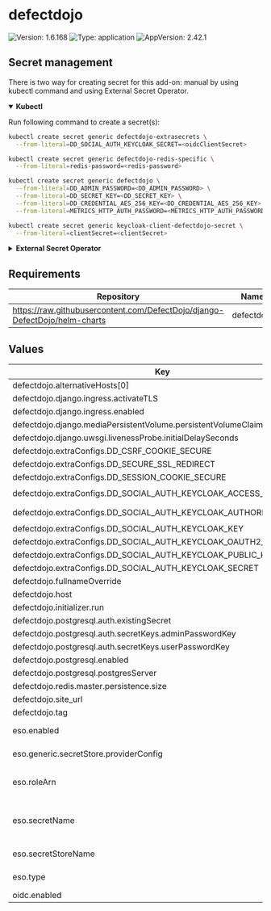 # defectdojo

![Version: 1.6.168](https://img.shields.io/badge/Version-1.6.168-informational?style=flat-square) ![Type: application](https://img.shields.io/badge/Type-application-informational?style=flat-square) ![AppVersion: 2.42.1](https://img.shields.io/badge/AppVersion-2.42.1-informational?style=flat-square)

## Secret management

There is two way for creating secret for this add-on: manual by using kubectl command and using External Secret Operator.

<details open>
<summary><b>Kubectl</b></summary>

Run following command to create a secret(s):
```bash
kubectl create secret generic defectdojo-extrasecrets \
  --from-literal=DD_SOCIAL_AUTH_KEYCLOAK_SECRET=<oidcClientSecret>
```

```bash
kubectl create secret generic defectdojo-redis-specific \
  --from-literal=redis-password=<redis-password>
```

```bash
kubectl create secret generic defectdojo \
  --from-literal=DD_ADMIN_PASSWORD=<DD_ADMIN_PASSWORD> \
  --from-literal=DD_SECRET_KEY=<DD_SECRET_KEY> \
  --from-literal=DD_CREDENTIAL_AES_256_KEY=<DD_CREDENTIAL_AES_256_KEY> \
  --from-literal=METRICS_HTTP_AUTH_PASSWORD=<METRICS_HTTP_AUTH_PASSWORD>
```

```bash
kubectl create secret generic keycloak-client-defectdojo-secret \
  --from-literal=clientSecret=<clientSecret>
```

</details>

<details>
<summary><b>External Secret Operator</b></summary>

Update [values.yaml](values.yaml) to enable ESO:

```yaml
eso:
  # -- Install components of the ESO.
  enabled: true
```

AWS Parameter Store structure:

```json
{
  "defectdojo": {
    "oidcClientSecret": "<oidcClientSecret>",
    "rabbitmq-erlang-cookie": "<rabbitmq-erlang-cookie>",
    "rabbitmq-password": "<rabbitmq-password>",
    "DD_ADMIN_PASSWORD": "<DD_ADMIN_PASSWORD>",
    "DD_SECRET_KEY": "<DD_SECRET_KEY>",
    "DD_CREDENTIAL_AES_256_KEY": "<DD_CREDENTIAL_AES_256_KEY>",
    "METRICS_HTTP_AUTH_PASSWORD": "<METRICS_HTTP_AUTH_PASSWORD>",
    "oidcClientSecret": "<oidcClientSecret>"
  }
}
```

</details>

## Requirements

| Repository | Name | Version |
|------------|------|---------|
| https://raw.githubusercontent.com/DefectDojo/django-DefectDojo/helm-charts | defectdojo | 1.6.168 |

## Values

| Key | Type | Default | Description |
|-----|------|---------|-------------|
| defectdojo.alternativeHosts[0] | string | `"defectdojo-django.defectdojo"` |  |
| defectdojo.django.ingress.activateTLS | bool | `false` |  |
| defectdojo.django.ingress.enabled | bool | `true` |  |
| defectdojo.django.mediaPersistentVolume.persistentVolumeClaim.size | string | `"2Gi"` |  |
| defectdojo.django.uwsgi.livenessProbe.initialDelaySeconds | int | `20` |  |
| defectdojo.extraConfigs.DD_CSRF_COOKIE_SECURE | string | `"True"` |  |
| defectdojo.extraConfigs.DD_SECURE_SSL_REDIRECT | string | `"False"` |  |
| defectdojo.extraConfigs.DD_SESSION_COOKIE_SECURE | string | `"True"` |  |
| defectdojo.extraConfigs.DD_SOCIAL_AUTH_KEYCLOAK_ACCESS_TOKEN_URL | string | `"https://keycloak.example.com/auth/realms/shared/protocol/openid-connect/token"` |  |
| defectdojo.extraConfigs.DD_SOCIAL_AUTH_KEYCLOAK_AUTHORIZATION_URL | string | `"https://keycloak.example.com/auth/realms/shared/protocol/openid-connect/auth"` |  |
| defectdojo.extraConfigs.DD_SOCIAL_AUTH_KEYCLOAK_KEY | string | `"defectdojo"` |  |
| defectdojo.extraConfigs.DD_SOCIAL_AUTH_KEYCLOAK_OAUTH2_ENABLED | string | `"True"` |  |
| defectdojo.extraConfigs.DD_SOCIAL_AUTH_KEYCLOAK_PUBLIC_KEY | string | `"<RS256_KEY>"` |  |
| defectdojo.extraConfigs.DD_SOCIAL_AUTH_KEYCLOAK_SECRET | string | `"defectdojo-extrasecrets"` |  |
| defectdojo.fullnameOverride | string | `"defectdojo"` |  |
| defectdojo.host | string | `"defectdojo.example.com"` |  |
| defectdojo.initializer.run | bool | `true` |  |
| defectdojo.postgresql.auth.existingSecret | string | `"defectdojo-pguser-defectdojo"` |  |
| defectdojo.postgresql.auth.secretKeys.adminPasswordKey | string | `"password"` |  |
| defectdojo.postgresql.auth.secretKeys.userPasswordKey | string | `"password"` |  |
| defectdojo.postgresql.enabled | bool | `false` |  |
| defectdojo.postgresql.postgresServer | string | `"defectdojo-primary.defectdojo.svc"` |  |
| defectdojo.redis.master.persistence.size | string | `"2Gi"` |  |
| defectdojo.site_url | string | `"https://defectdojo.example.com"` |  |
| defectdojo.tag | string | `"2.42.1"` |  |
| eso.enabled | bool | `true` | Install components of the ESO. |
| eso.generic.secretStore.providerConfig | object | `{}` | Defines SecretStore provider configuration. |
| eso.roleArn | string | `"arn:aws:iam::012345678910:role/AWSIRSA_Shared_ExternalSecretOperatorAccess"` | Role ARN for the ExternalSecretOperator to assume. |
| eso.secretName | string | `"/infra/core/addons/defectdojo"` | Value name in AWS ParameterStore, AWS SecretsManager or other Secret Store. |
| eso.secretStoreName | string | `"aws-parameterstore"` | Defines Secret Store name. |
| eso.type | string | `"aws"` | Defines provider type. One of `aws` or `generic`. |
| oidc.enabled | bool | `false` |  |

